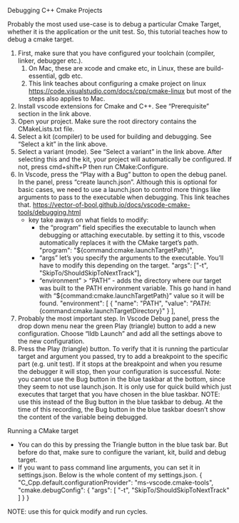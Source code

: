 Debugging C++ Cmake Projects

Probably the most used use-case is to debug a particular Cmake Target, whether it is the application or the unit test. So, this tutorial teaches how to debug a cmake target.

1. First, make sure that you have configured your toolchain (compiler, linker, debugger etc.).
    1. On Mac, these are xcode and cmake etc, in Linux, these are build-essential, gdb etc.
    2. This link teaches about configuring a cmake project on linux https://code.visualstudio.com/docs/cpp/cmake-linux but most of the steps also applies to Mac.
2. Install vscode extensions for Cmake and C++. See “Prerequisite” section in the link above.
3. Open your project. Make sure the root directory contains the CMakeLists.txt file.
4. Select a kit (compiler) to be used for building and debugging. See “Select a kit” in the link above.
5. Select a variant (mode). See “Select a variant” in the link above. After selecting this and the kit, your project will automatically be configured. If not, press cmd+shift+P then run CMake:Configure.
6. In Vscode, press the “Play with a Bug” button to open the debug panel. In the panel, press “create launch.json”. Although this is optional for basic cases, we need to use a launch.json to control more things like arguments to pass to the executable when debugging. This link teaches that. https://vector-of-bool.github.io/docs/vscode-cmake-tools/debugging.html
    - key take aways on what fields to modify:
        - the “program” field specifies the executable to launch when debugging or attaching executable. by setting it to this, vscode automatically replaces it with the CMake target’s path.
		"program": "${command:cmake.launchTargetPath}",
        - “args” let’s you specify the arguments to the executable. You’ll have to modify this depending on the target.
		"args": ["-t", "SkipTo/ShouldSkipToNextTrack"],
        - “environment” > “PATH” - adds the directory where our target was built to the PATH environment variable. This go hand in hand with “${command:cmake.launchTargetPath}” value so it will be found.
                "environment": [
                   {
                     "name": "PATH",
                     "value": "$PATH:${command:cmake.launchTargetDirectory}"
                   }
                 ],
7. Probably the most important step. In Vscode Debug panel, press the drop down menu near the green Play (triangle) button to add a new configuration. Choose “lldb Launch” and add all the settings above to the new configuration.
8. Press the Play (triangle) button. To verify that it is running the particular target and argument you passed, try to add a breakpoint to the specific part (e.g. unit test). If it stops at the breakpoint and when you resume the debugger it will stop, then your configuration is successful. Note: you cannot use the Bug button in the blue taskbar at the bottom, since they seem to not use launch.json. It is only use for quick build which just executes that target that you have chosen in the blue taskbar.
NOTE: use this instead of the Bug button in the blue taskbar to debug. At the time of this recording, the Bug button in the blue taskbar doesn’t show the content of the variable being debugged.

Running a CMake target
- You can do this by pressing the Triangle button in the blue task bar. But before do that, make sure to configure the variant, kit, build and debug target.
- If you want to pass command line arguments, you can set it in settings.json. Below is the whole content of my settings.json.
{
  "C_Cpp.default.configurationProvider": "ms-vscode.cmake-tools",
  "cmake.debugConfig": {
      "args": [
          "-t",
          "SkipTo/ShouldSkipToNextTrack"
      ]
  }
}

NOTE: use this for quick modify and run cycles.




















